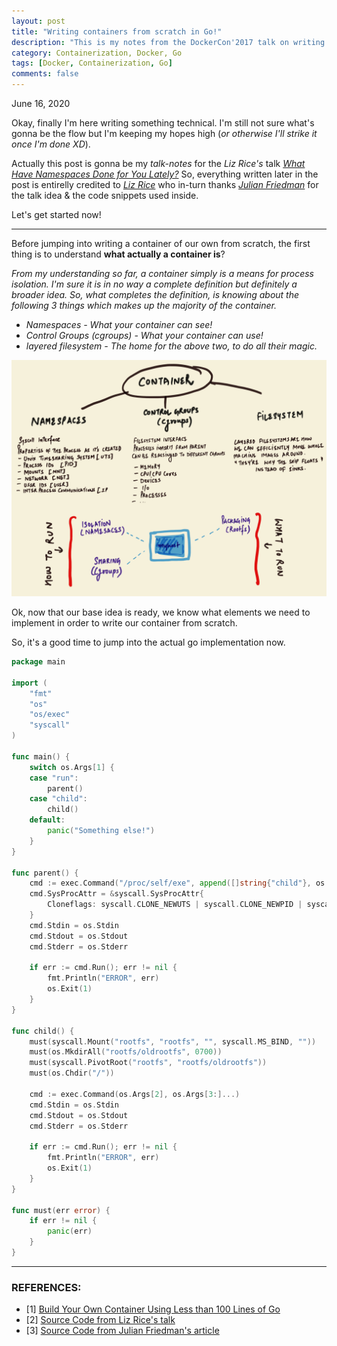```yaml
---
layout: post
title: "Writing containers from scratch in Go!"
description: "This is my notes from the DockerCon'2017 talk on writing containers from scratch by Liz Rice."
category: Containerization, Docker, Go
tags: [Docker, Containerization, Go]
comments: false
---
```


June 16, 2020

Okay, finally I'm here writing something technical. I'm still not sure what's gonna be the flow but I'm keeping my hopes high (*or otherwise I'll strike it once I'm done XD*).

Actually this post is gonna be my *talk-notes* for the *Liz Rice's* talk *[What Have Namespaces Done for You Lately?](https://www.youtube.com/watch?v=MHv6cWjvQjM)* So, everything written later in the post is entirelly credited to *[Liz Rice](https://www.lizrice.com/)* who in-turn thanks *[Julian Friedman](https://twitter.com/doctor_julz)* for the talk idea & the code snippets used inside.

Let's get started now!

---

Before jumping into writing a container of our own from scratch, the first thing is to understand **what actually a container is**?

*From my understanding so far, a container simply is a means for process isolation. I'm sure it is in no way a complete definition but definitely a broader idea. So, what completes the definition, is knowing about the following 3 things which makes up the majority of the container.*

- *Namespaces - What your container can see!*
- *Control Groups (cgroups) - What your container can use!*
- *layered filesystem - The home for the above two, to do all their magic.*

![What-is-container](assets/container.jpeg)

Ok, now that our base idea is ready, we know what elements we need to implement in order to write our container from scratch.

So, it's a good time to jump into the actual go implementation now. 

```go
package main

import (
	"fmt"
	"os"
	"os/exec"
	"syscall"
)

func main() {
	switch os.Args[1] {
	case "run":
		parent()
	case "child":
		child()
	default:
		panic("Something else!")
	}
}

func parent() {
	cmd := exec.Command("/proc/self/exe", append([]string{"child"}, os.Args[2:]...)...)
	cmd.SysProcAttr = &syscall.SysProcAttr{
		Cloneflags: syscall.CLONE_NEWUTS | syscall.CLONE_NEWPID | syscall.CLONE_NEWNS,
	}
	cmd.Stdin = os.Stdin
	cmd.Stdout = os.Stdout
	cmd.Stderr = os.Stderr

	if err := cmd.Run(); err != nil {
		fmt.Println("ERROR", err)
		os.Exit(1)
	}
}

func child() {
	must(syscall.Mount("rootfs", "rootfs", "", syscall.MS_BIND, ""))
	must(os.MkdirAll("rootfs/oldrootfs", 0700))
	must(syscall.PivotRoot("rootfs", "rootfs/oldrootfs"))
	must(os.Chdir("/"))

	cmd := exec.Command(os.Args[2], os.Args[3:]...)
	cmd.Stdin = os.Stdin
	cmd.Stdout = os.Stdout
	cmd.Stderr = os.Stderr

	if err := cmd.Run(); err != nil {
		fmt.Println("ERROR", err)
		os.Exit(1)
	}
}

func must(err error) {
	if err != nil {
		panic(err)
	}
}
```


---

### REFERENCES:

- [1] [Build Your Own Container Using Less than 100 Lines of Go](https://www.infoq.com/articles/build-a-container-golang/)
- [2] [Source Code from Liz Rice's talk](https://github.com/lizrice/containers-from-scratch/blob/master/main.go)
- [3] [Source Code from Julian Friedman's article](https://gist.github.com/christophberger/58505418133d474486a88f958d8ea14b)
